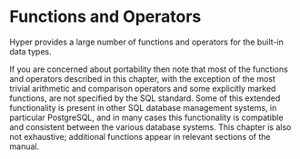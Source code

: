# Functions and Operators

Hyper provides a large number of functions and operators for the
built-in data types.

If you are concerned about portability then note that most of the
functions and operators described in this chapter, with the exception of
the most trivial arithmetic and comparison operators and some explicitly
marked functions, are not specified by the SQL standard. Some of this
extended functionality is present in other SQL database management
systems, in particular PostgreSQL, and in many cases this functionality
is compatible and consistent between the various database systems. This
chapter is also not exhaustive; additional functions appear in relevant
sections of the manual.
